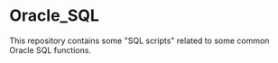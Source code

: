 # Oracle_SQL
This repository contains some "SQL scripts" related to some common Oracle SQL functions.
